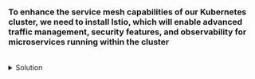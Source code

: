 
### To enhance the service mesh capabilities of our Kubernetes cluster, we need to install Istio, which will enable advanced traffic management, security features, and observability for microservices running within the cluster

<br>
<details><summary>Solution</summary>
<br>

```plain 
curl -L https://istio.io/downloadIstio | sh -
cd istio-VERSIONNUMBER
export PATH=$PWD/bin:$PATH
istioctl install --set profile=demo -y
```{{}}

</details>